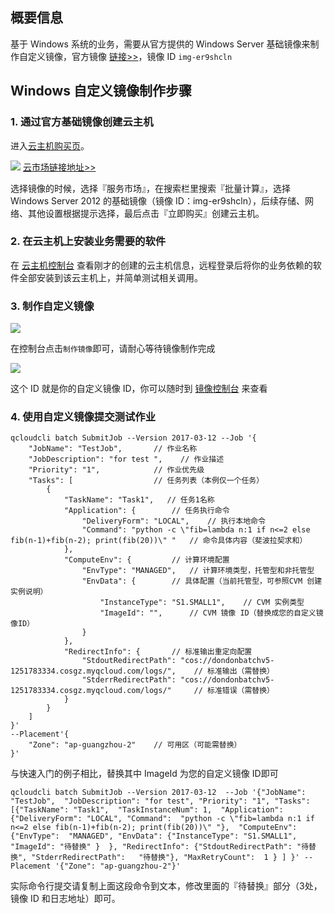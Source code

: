 ## 概要信息

基于 Windows 系统的业务，需要从官方提供的 Windows Server 基础镜像来制作自定义镜像，官方镜像 [链接>>](https://market.tce.fsphere.cn/products/5310)，镜像 ID ``img-er9shcln``

## Windows 自定义镜像制作步骤

### 1. 通过官方基础镜像创建云主机

进入[云主机购买页](https://buy.tce.fsphere.cn/cvm)。

![](http://imgcache.tce.fsphere.cn/image/mc.qcloudimg.com/static/img/f4c62ba416032b20e17ff9ec3ed15e39/s3.png)
[云市场链接地址>>](https://market.tce.fsphere.cn/products/5310)

选择镜像的时候，选择『服务市场』，在搜索栏里搜索『批量计算』，选择Windows Server 2012 的基础镜像（镜像 ID：img-er9shcln），后续存储、网络、其他设置根据提示选择，最后点击『立即购买』创建云主机。

### 2. 在云主机上安装业务需要的软件

在 [云主机控制台](https://buy.tce.fsphere.cn/cvm) 查看刚才的创建的云主机信息，远程登录后将你的业务依赖的软件全部安装到该云主机上，并简单测试相关调用。

### 3. 制作自定义镜像

![](http://imgcache.tce.fsphere.cn/image/mc.qcloudimg.com/static/img/270d48a5e64e7ec32e1d710f43123b47/s1.png)

在控制台点击``制作镜像``即可，请耐心等待镜像制作完成

![](http://imgcache.tce.fsphere.cn/image/mc.qcloudimg.com/static/img/e939a39dcebe0c7449c7dacdb33e52ea/s2.png)

这个 ID 就是你的自定义镜像 ID，你可以随时到 [镜像控制台](http://console.tce.fsphere.cn/cvm/image) 来查看

### 4. 使用自定义镜像提交测试作业

```
qcloudcli batch SubmitJob --Version 2017-03-12 --Job '{
    "JobName": "TestJob",       // 作业名称
    "JobDescription": "for test ",    // 作业描述
    "Priority": "1",            // 作业优先级
    "Tasks": [                  // 任务列表（本例仅一个任务）
        {
            "TaskName": "Task1",   // 任务1名称
            "Application": {        // 任务执行命令
                "DeliveryForm": "LOCAL",    // 执行本地命令
                "Command": "python -c \"fib=lambda n:1 if n<=2 else fib(n-1)+fib(n-2); print(fib(20))\" "   // 命令具体内容（斐波拉契求和）
            },
            "ComputeEnv": {         // 计算环境配置
                "EnvType": "MANAGED",   // 计算环境类型，托管型和非托管型
                "EnvData": {        // 具体配置（当前托管型，可参照CVM 创建实例说明）
                    "InstanceType": "S1.SMALL1",    // CVM 实例类型
                    "ImageId": "",      // CVM 镜像 ID（替换成您的自定义镜像ID）
                }
            },
            "RedirectInfo": {       // 标准输出重定向配置           
                "StdoutRedirectPath": "cos://dondonbatchv5-1251783334.cosgz.myqcloud.com/logs/",    // 标准输出（需替换）
                "StderrRedirectPath": "cos://dondonbatchv5-1251783334.cosgz.myqcloud.com/logs/"     // 标准错误（需替换）
            }
        }
    ]
}'
--Placement'{
    "Zone": "ap-guangzhou-2"    // 可用区（可能需替换）
}'
```

与快速入门的例子相比，替换其中 ImageId 为您的自定义镜像 ID即可


```
qcloudcli batch SubmitJob --Version 2017-03-12  --Job '{"JobName": "TestJob",  "JobDescription": "for test", "Priority": "1", "Tasks": [{"TaskName": "Task1",  "TaskInstanceNum": 1,  "Application": {"DeliveryForm": "LOCAL", "Command":  "python -c \"fib=lambda n:1 if n<=2 else fib(n-1)+fib(n-2); print(fib(20))\" "},  "ComputeEnv": {"EnvType":  "MANAGED", "EnvData": {"InstanceType": "S1.SMALL1",  "ImageId": "待替换" }  }, "RedirectInfo": {"StdoutRedirectPath": "待替换", "StderrRedirectPath":   "待替换"}, "MaxRetryCount":  1 } ] }' --Placement '{"Zone": "ap-guangzhou-2"}'
```

实际命令行提交请复制上面这段命令到文本，修改里面的『待替换』部分（3处，镜像 ID 和日志地址）即可。




